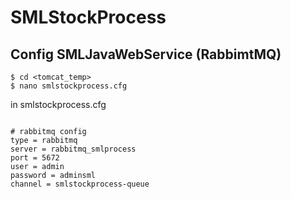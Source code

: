 # SMLStockProcess

## Config SMLJavaWebService (RabbimtMQ)

```
$ cd <tomcat_temp>
$ nano smlstockprocess.cfg

```

in smlstockprocess.cfg 
```

# rabbitmq config
type = rabbitmq
server = rabbitmq_smlprocess
port = 5672
user = admin
password = adminsml
channel = smlstockprocess-queue

```

